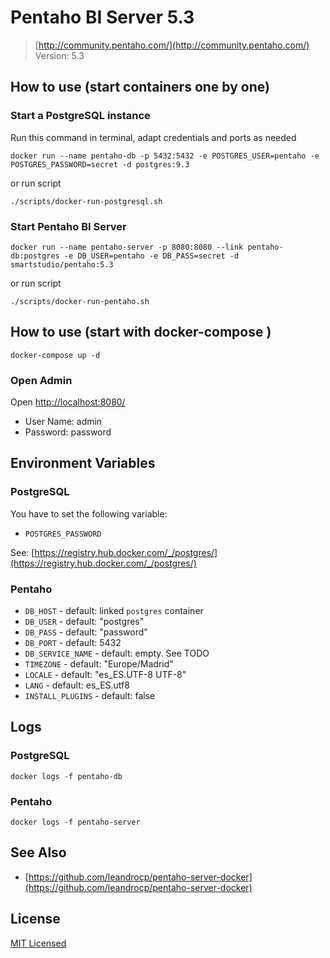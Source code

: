 # Pentaho BI Server 5.3

> [http://community.pentaho.com/](http://community.pentaho.com/)
> Version: 5.3

## How to use (start containers one by one)

### Start a PostgreSQL instance

Run this command in terminal, adapt credentials and ports as needed
```
docker run --name pentaho-db -p 5432:5432 -e POSTGRES_USER=pentaho -e POSTGRES_PASSWORD=secret -d postgres:9.3
```
or run script
```
./scripts/docker-run-postgresql.sh
```
### Start Pentaho BI Server

```
docker run --name pentaho-server -p 8080:8080 --link pentaho-db:postgres -e DB_USER=pentaho -e DB_PASS=secret -d smartstudio/pentaho:5.3
```
or run script
```
./scripts/docker-run-pentaho.sh
```

## How to use (start with docker-compose )

```
docker-compose up -d
```

### Open Admin

Open [http://localhost:8080/](http://localhost:8080/)

* User Name: admin
* Password: password

## Environment Variables

### PostgreSQL

You have to set the following variable:

* `POSTGRES_PASSWORD`

See: [https://registry.hub.docker.com/_/postgres/](https://registry.hub.docker.com/_/postgres/)

### Pentaho

* `DB_HOST` - default: linked `postgres` container
* `DB_USER` - default: "postgres"
* `DB_PASS` - default: "password"
* `DB_PORT` - default: 5432
* `DB_SERVICE_NAME` - default: empty. See TODO
* `TIMEZONE` - default: "Europe/Madrid"
* `LOCALE` - default: "es_ES.UTF-8 UTF-8"
* `LANG` - default: es_ES.utf8
* `INSTALL_PLUGINS` - default: false

## Logs

### PostgreSQL

```
docker logs -f pentaho-db
```

### Pentaho

```
docker logs -f pentaho-server
```

## See Also

* [https://github.com/leandrocp/pentaho-server-docker](https://github.com/leandrocp/pentaho-server-docker)

## License

[MIT Licensed](https://github.com/vsilva007/docker-pentaho/blob/master/LICENSE.md)
